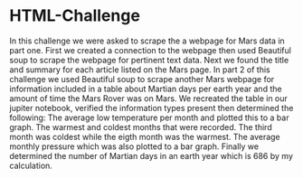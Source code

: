 # HTML-Challenge
In this challenge we were asked to scrape the a webpage for Mars data in part one.
First we created a connection to the webpage then used Beautiful soup to scrape the webpage for pertinent text data.
Next we found the title and summary for each article listed on the Mars page.
In part 2 of this challenge we used Beautiful soup to scrape another Mars webpage for information included in a table about Martian days per earth year and the amount of time the Mars Rover was on Mars.
We recreated the table in our jupiter notebook, verified the information types present then determined the following:
  The average low temperature per month and plotted this to a bar graph.
  The warmest and coldest months that were recorded. The third month was coldest while the eigth month was the warmest.
  The average monthly pressure which was also plotted to a bar graph.
  Finally we determined the number of Martian days in an earth year which is 686 by my calculation.
